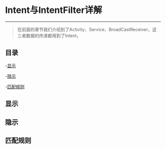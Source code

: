# Intent与IntentFilter详解

---

> 在前面的章节我们介绍到了Activity、Service、BroadCastReceiver，这三者数据的传递都用到了Intent，


## 目录

-[显示](#显示)

-[隐示](#隐示)

-[匹配规则](#匹配规则)


## 显示

## 隐示

## 匹配规则
